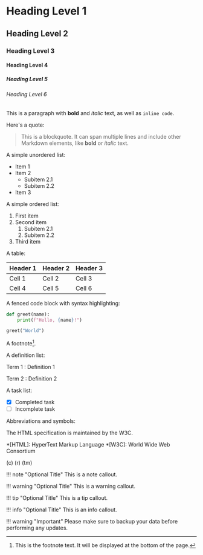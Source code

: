 # Heading Level 1

## Heading Level 2

### Heading Level 3

#### Heading Level 4

##### Heading Level 5

###### Heading Level 6

This is a paragraph with **bold** and *italic* text, as well as `inline code`.

Here's a quote:

> This is a blockquote. It can span multiple lines and include other Markdown elements, like **bold** or *italic* text.

A simple unordered list:

- Item 1
- Item 2
  - Subitem 2.1
  - Subitem 2.2
- Item 3

A simple ordered list:

1. First item
2. Second item
   1. Subitem 2.1
   2. Subitem 2.2
3. Third item

A table:

| Header 1 | Header 2 | Header 3 |
| -------- | -------- | -------- |
| Cell 1   | Cell 2   | Cell 3   |
| Cell 4   | Cell 5   | Cell 6   |

A fenced code block with syntax highlighting:

```python
def greet(name):
    print(f"Hello, {name}!")

greet("World")
```

A footnote[^1].

[^1]: This is the footnote text. It will be displayed at the bottom of the page.

A definition list:

Term 1
: Definition 1

Term 2
: Definition 2

A task list:

- [x] Completed task
- [ ] Incomplete task

Abbreviations and symbols:

The HTML specification is maintained by the W3C.

*[HTML]: HyperText Markup Language
*[W3C]: World Wide Web Consortium

(c) (r) (tm)

!!! note "Optional Title"
    This is a note callout.

!!! warning "Optional Title"
    This is a warning callout.

!!! tip "Optional Title"
    This is a tip callout.

!!! info "Optional Title"
    This is an info callout.

!!! warning "Important"
    Please make sure to backup your data before performing any updates.

